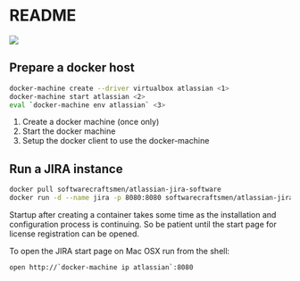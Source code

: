 # README

[![](https://badge.imagelayers.io/softwarecraftsmen/atlassian-jira-software:latest.svg)](https://imagelayers.io/?images=softwarecraftsmen/atlassian-jira-software:latest)


## Prepare a docker host

```sh
docker-machine create --driver virtualbox atlassian <1>
docker-machine start atlassian <2>
eval `docker-machine env atlassian` <3>
```

1. Create a docker machine (once only)
2. Start the docker machine
3. Setup the docker client to use the docker-machine

## Run a JIRA instance

```sh
docker pull softwarecraftsmen/atlassian-jira-software
docker run -d --name jira -p 8080:8080 softwarecraftsmen/atlassian-jira-software
```

Startup after creating a container takes some time as the installation and configuration process is continuing.
So be patient until the start page for license registration can be opened.

To open the JIRA start page on Mac OSX run from the shell:
```
open http://`docker-machine ip atlassian`:8080
```
